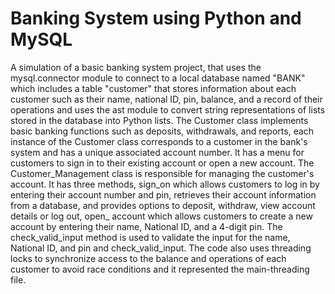 # Banking System using Python and MySQL
A simulation of a basic banking system project, that uses the mysql.connector module to connect to a local database named "BANK" which includes a table "customer" that stores information about each customer such as their name, national ID, pin, balance, and a record of their operations and uses the ast module to convert string representations of lists stored in the database into Python lists. The Customer class implements basic banking functions such as deposits, withdrawals, and reports, each instance of the Customer class corresponds to a customer in the bank's system and has a unique associated account number. It has a menu for customers to sign in to their existing account or open a new account. The Customer_Management class is responsible for managing the customer's account. It has three methods, sign_on which allows customers to log in by entering their account number and pin, retrieves their account information from a database, and provides options to deposit, withdraw, view account details or log out, open_ account which allows customers to create a new account by entering their name, National ID, and a 4-digit pin. The check_valid_input method is used to validate the input for the name, National ID, and pin and check_valid_input. The code also uses threading locks to synchronize access to the balance and operations of each customer to avoid race conditions and it represented the main-threading file.
